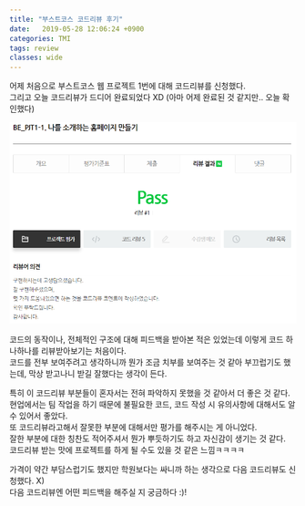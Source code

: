 ```yaml
---
title: "부스트코스 코드리뷰 후기"
date:   2019-05-28 12:06:24 +0900
categories: TMI
tags: review
classes: wide
---
```


어제 처음으로 부스트코스 웹 프로젝트 1번에 대해 코드리뷰를 신청했다.  
그리고 오늘 코드리뷰가 드디어 완료되었다 XD (아마 어제 완료된 것 같지만.. 오늘 확인했다)  
  
![codeReview](/assets/images/code_review.png)
  
코드의 동작이나, 전체적인 구조에 대해 피드백을 받아본 적은 있었는데 이렇게 코드 하나하나를 리뷰받아보기는 처음이다.  
코드를 전부 보여주려고 생각하니까 뭔가 조금 치부를 보여주는 것 같아 부끄럽기도 했는데, 막상 받고나니 받길 잘했다는 생각이 든다.  
  
특히 이 코드리뷰 부분들이 혼자서는 전혀 파악하지 못했을 것 같아서 더 좋은 것 같다.  
현업에서는 팀 작업을 하기 때문에 불필요한 코드, 코드 작성 시 유의사항에 대해서도 알 수 있어서 좋았다.  
또 코드리뷰라고해서 잘못한 부분에 대해서만 평가를 해주시는 게 아니었다.  
잘한 부분에 대한 칭찬도 적어주셔서 뭔가 뿌듯하기도 하고 자신감이 생기는 것 같다.  
코드리뷰 받는 맛에 프로젝트를 하게 될 수도 있을 것 같은 느낌ㅋㅋㅋㅋ  
  
가격이 약간 부담스럽기도 했지만 학원보다는 싸니까 하는 생각으로 다음 코드리뷰도 신청했다. X)  
다음 코드리뷰엔 어떤 피드백을 해주실 지 궁금하다 :)!  